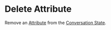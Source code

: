 # Delete Attribute

Remove an [Attribute](./conversations/attributes) from the [Conversation State](./conversations).
